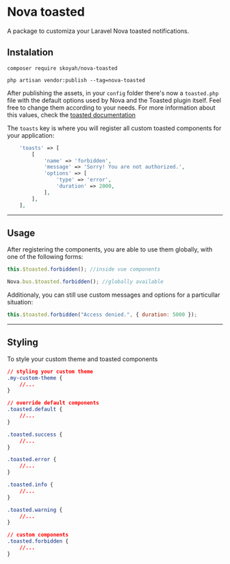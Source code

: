 # Nova toasted

A package to customiza your Laravel Nova toasted notifications.

## Instalation

```shell
composer require skoyah/nova-toasted
```

```shell
php artisan vendor:publish --tag=nova-toasted
```

After publishing the assets, in your `config` folder there's now a `toasted.php` file with the default options used by Nova and the Toasted plugin itself. Feel free to change them according to your needs. For more information about this values, check the [toasted documentation](https://github.com/shakee93/vue-toasted#api)

The `toasts` key is where you will register all custom toasted components for your application:

```php
    'toasts' => [
        [
            'name' => 'forbidden',
            'message' => 'Sorry! You are not authorized.',
            'options' => [
                'type' => 'error',
                'duration' => 2000,
            ],
        ],
    ],
```

---

## Usage

After registering the components, you are able to use them globally, with one of the following forms:

```javascript
this.$toasted.forbidden(); //inside vue components

Nova.bus.$toasted.forbidden(); //globally available
```

Additionaly, you can still use custom messages and options for a particullar situation:

```javascript
this.$toasted.forbidden("Access denied.", { duration: 5000 });
```

---

## Styling

To style your custom theme and toasted components

```css
// styling your custom theme
.my-custom-theme {
    //...
}

// override default components
.toasted.default {
    //...
}

.toasted.success {
    //...
}

.toasted.error {
    //...
}

.toasted.info {
    //...
}

.toasted.warning {
    //...
}

// custom components
.toasted.forbidden {
    //...
}
```
